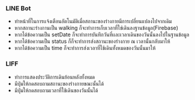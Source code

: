 ### LINE Bot
- ทำหน้าที่ในการเเจ้งเตือนอัตโนมัติเมื่อสถานะของร่างกายมีการเปลี่ยนแปลงไปจากเดิม
- หากสถานะร่างกานเป็น walking ก็จะทำการเก็บเวลาที่ใช่เดินลงฐานข้อมูล(Firebase)
- หากได้ข้อความเป็น setDate ก็จะทำการบันทึกวันที่เเละเวลาเดินของวันนั้นลงไปในฐานข้อมูล
- หากได้ข้อความเป็น status ก็ก็จะทำการส่งสถานะของร่างกาย ณ เวลานั้นกลับมาให้
- หากได้ข้อความเป็น time ก็จะทำการส่งเวลาที่ใช้เดินทั้งหมดของวันนั้นมาให้

### LIFF
- ทำการแสดงประวัติการเดินย้อนหลังทั้งหมด
- มีปุ่มให้กดสอบถามสถานะของร่างกายขณะนั้นได้
- มีปุ่มให้กดสอบถามเวลาที่ใช้เดินของวันนั้นได้
